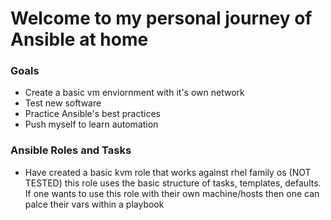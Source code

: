 # Welcome to my personal journey of Ansible at home

### Goals
- Create a basic vm enviornment with it's own network
- Test new software
- Practice Ansible's best practices
- Push myself to learn automation

### Ansible Roles and Tasks
- Have created a basic kvm role that works against rhel family os (NOT TESTED)
this role uses the basic structure of tasks, templates, defaults. If one wants
to use this role with their own machine/hosts then one can palce their vars
within a playbook
### 
